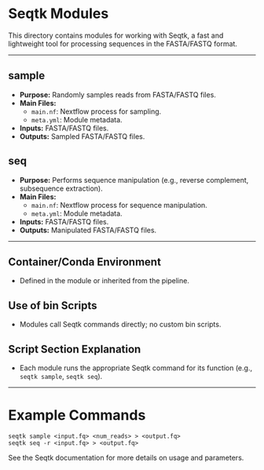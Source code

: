 # Seqtk Modules

This directory contains modules for working with Seqtk, a fast and lightweight tool for processing sequences in the FASTA/FASTQ format.

---

## sample
- **Purpose:** Randomly samples reads from FASTA/FASTQ files.
- **Main Files:**
  - `main.nf`: Nextflow process for sampling.
  - `meta.yml`: Module metadata.
- **Inputs:** FASTA/FASTQ files.
- **Outputs:** Sampled FASTA/FASTQ files.

## seq
- **Purpose:** Performs sequence manipulation (e.g., reverse complement, subsequence extraction).
- **Main Files:**
  - `main.nf`: Nextflow process for sequence manipulation.
  - `meta.yml`: Module metadata.
- **Inputs:** FASTA/FASTQ files.
- **Outputs:** Manipulated FASTA/FASTQ files.

---

## Container/Conda Environment
- Defined in the module or inherited from the pipeline.

## Use of bin Scripts
- Modules call Seqtk commands directly; no custom bin scripts.

## Script Section Explanation
- Each module runs the appropriate Seqtk command for its function (e.g., `seqtk sample`, `seqtk seq`).

---

# Example Commands
```
seqtk sample <input.fq> <num_reads> > <output.fq>
seqtk seq -r <input.fq> > <output.fq>
```

See the Seqtk documentation for more details on usage and parameters.
